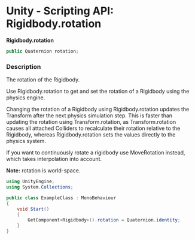 # Unity - Scripting API: Rigidbody.rotation

**Rigidbody.rotation**

```csharp
public Quaternion rotation;
```

### **Description**

The rotation of the Rigidbody.

Use Rigidbody.rotation to get and set the rotation of a Rigidbody using the physics engine.

Changing the rotation of a Rigidbody using Rigidbody.rotation updates the Transform after the next physics simulation step. This is faster than updating the rotation using Transform.rotation, as Transform.rotation causes all attached Colliders to recalculate their rotation relative to the Rigidbody, whereas Rigidbody.rotation sets the values directly to the physics system.

If you want to continuously rotate a rigidbody use MoveRotation instead, which takes interpolation into account.

**Note:** rotation is world-space.

```csharp
using UnityEngine;
using System.Collections;

public class ExampleClass : MonoBehaviour
{
    void Start()
    {
        GetComponent<Rigidbody>().rotation = Quaternion.identity;
    }
}
```